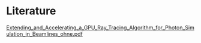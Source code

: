 # Literature

[Extending_and_Accelerating_a_GPU_Ray_Tracing_Algorithm_for_Photon_Simulation_in_Beamlines_ohne.pdf](uploads/400bd2abbe644a636cb38daaf31fe0ce/Extending_and_Accelerating_a_GPU_Ray_Tracing_Algorithm_for_Photon_Simulation_in_Beamlines_ohne.pdf)
